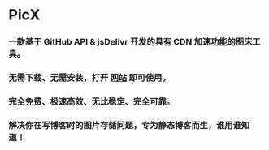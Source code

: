 # PicX
 ### 一款基于 GitHub API & jsDelivr 开发的具有 CDN 加速功能的图床工具。
 ### 无需下载、无需安装，打开 [网站](https://v2.picx.xpoet.cn/) 即可使用。
 ### 完全免费、极速高效、无比稳定、完全可靠。
 ### 解决你在写博客时的图片存储问题，专为静态博客而生，谁用谁知道！
